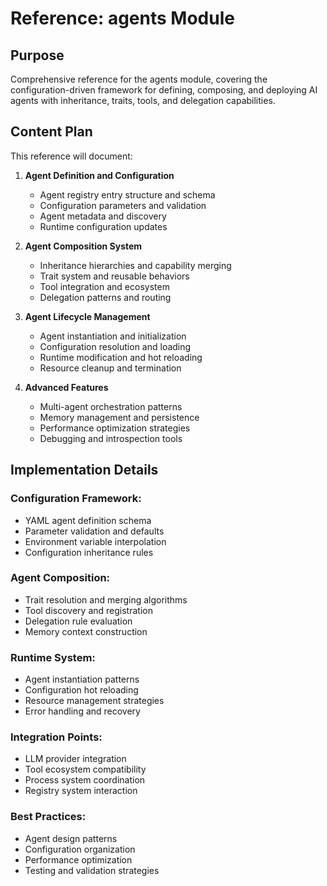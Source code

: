 # Reference: agents Module

<!--
Title: agents Module Reference
TOC: Reference → Framework Modules → agents
Audience: AI developers building agent systems
Duration: 35 minutes reference time
-->

## Purpose

Comprehensive reference for the agents module, covering the configuration-driven framework for defining, composing, and deploying AI agents with inheritance, traits, tools, and delegation capabilities.

## Content Plan

This reference will document:

1. **Agent Definition and Configuration**
   - Agent registry entry structure and schema
   - Configuration parameters and validation
   - Agent metadata and discovery
   - Runtime configuration updates

2. **Agent Composition System**
   - Inheritance hierarchies and capability merging
   - Trait system and reusable behaviors
   - Tool integration and ecosystem
   - Delegation patterns and routing

3. **Agent Lifecycle Management**
   - Agent instantiation and initialization
   - Configuration resolution and loading
   - Runtime modification and hot reloading
   - Resource cleanup and termination

4. **Advanced Features**
   - Multi-agent orchestration patterns
   - Memory management and persistence
   - Performance optimization strategies
   - Debugging and introspection tools

## Implementation Details

### Configuration Framework:
- YAML agent definition schema
- Parameter validation and defaults
- Environment variable interpolation
- Configuration inheritance rules

### Agent Composition:
- Trait resolution and merging algorithms
- Tool discovery and registration
- Delegation rule evaluation
- Memory context construction

### Runtime System:
- Agent instantiation patterns
- Configuration hot reloading
- Resource management strategies
- Error handling and recovery

### Integration Points:
- LLM provider integration
- Tool ecosystem compatibility
- Process system coordination
- Registry system interaction

### Best Practices:
- Agent design patterns
- Configuration organization
- Performance optimization
- Testing and validation strategies
